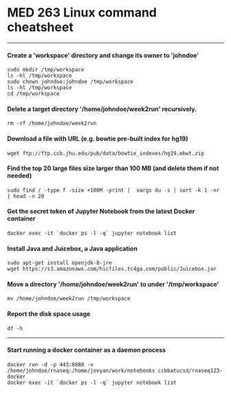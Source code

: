 # MED 263 Linux command cheatsheet

---

#### Create a 'workspace' directory and change its owner to 'johndoe'
```Shell
sudo mkdir /tmp/workspace
ls -hl /tmp/workspace
sudo chown johndoe:johndoe /tmp/workspace
ls -hl /tmp/workspace
cd /tmp/workspace
```

#### Delete a target directory '/home/johndoe/week2run' recursively.
```Shell
rm -rf /home/johndoe/week2run
```

#### Download a file with URL (e.g. bowtie pre-built index for hg19)
```Shell
wget ftp://ftp.ccb.jhu.edu/pub/data/bowtie_indexes/hg19.ebwt.zip
```

#### Find the top 20 large files size larger than 100 MB (and delete them if not needed)
```Shell
sudo find / -type f -size +100M -print |  xargs du -s | sort -k 1 -nr  | head -n 20
```

#### Get the secret token of Jupyter Notebook from the latest Docker container
```Shell
docker exec -it `docker ps -l -q` jupyter notebook list
```

#### Install Java and Juicebox, a Java application
```Shell
sudo apt-get install openjdk-8-jre
wget https://s3.amazonaws.com/hicfiles.tc4ga.com/public/Juicebox.jar
```

#### Move a directory '/home/johndoe/week2run' to under '/tmp/workspace'
```Shell
mv /home/johndoe/week2run /tmp/workspace
```

#### Report the disk space usage
```Shell
df -h
```

---

#### Start running a docker container as a daemon process 
```Shell
docker run -d -p 443:8888 -v /home/johndoe/rnaseq:/home/jovyan/work/notebooks ccbbatucsd/rnaseq123-docker
docker exec -it `docker ps -l -q` jupyter notebook list
```
